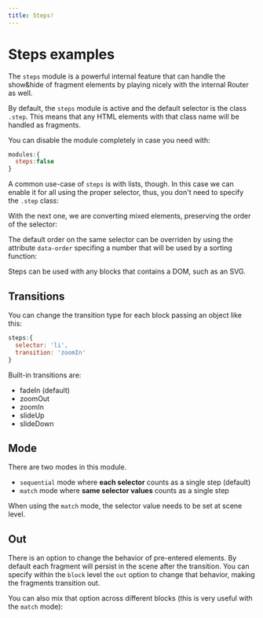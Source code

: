 ```yaml
---
title: Steps!
---
```


# Steps examples

The `steps` module is a powerful internal feature that can handle the show&hide of fragment elements by playing nicely with the internal Router as well.

By default, the `steps` module is active and the default selector is the class  `.step`. This means that any HTML elements with that class name will be handled as fragments.

<steps-pEditStep1 />

You can disable the module completely in case you need with:

```js
modules:{
  steps:false
}
```



A common use-case of `steps` is with lists, though. In this case we can enable it for all using the proper selector, thus, you don't need to specify the `.step` class:

<steps-pEditStep2 />

With the next one, we are converting mixed elements, preserving the order of the selector:

<steps-pEditStep3 />



The default order on the same selector can be overriden by using the attribute `data-order` specifing a number that will be used by a sorting function:

<steps-pEditStep4 />



Steps can be used with any blocks that contains a DOM, such as an SVG.

<steps-pEditStep5 />



## Transitions

You can change the transition type for each block passing an object like this:

```js
steps:{
  selector: 'li',
  transition: 'zoomIn'
}
```

Built-in transitions are: 

- fadeIn (default)
- zoomOut
- zoomIn
- slideUp
- slideDown

<steps-pEditStep6 />

## Mode

There are two modes in this module. 

- `sequential`  mode where **each selector** counts as a single step (default)
- `match` mode where **same selector values** counts as a single step

<steps-pEditStep7 />

When using the `match` mode, the selector value needs to be set at scene level.

## Out

There is an option to change the behavior of pre-entered elements. By default each fragment will persist in the scene after the transition. You can specify within the `block` level the `out` option to change that behavior, making the fragments transition out.

<steps-pEditStep8 />

You can also mix that option across different blocks (this is very useful with the `match` mode):

<steps-pEditStep9 />


